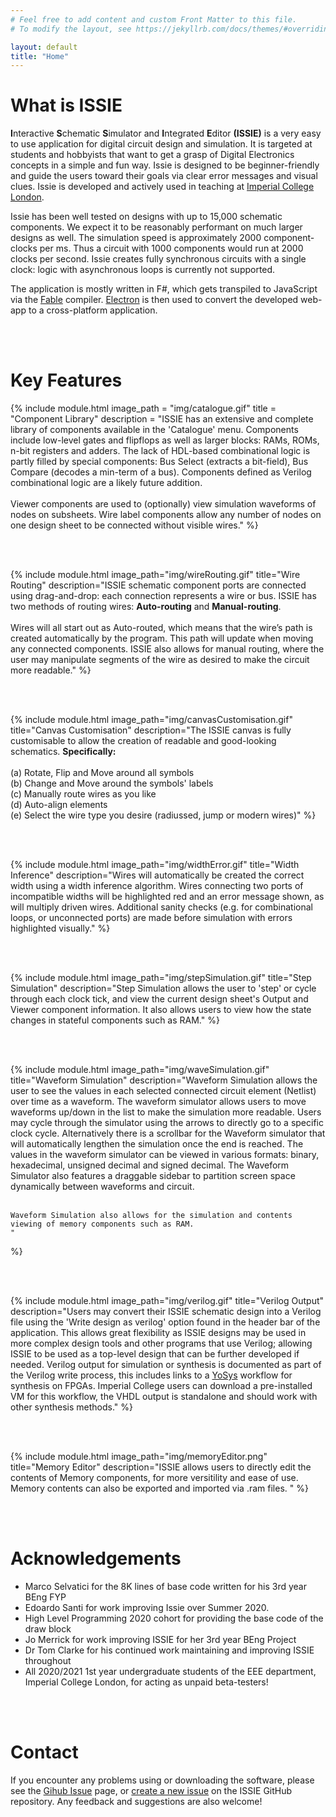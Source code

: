 ```yaml
---
# Feel free to add content and custom Front Matter to this file.
# To modify the layout, see https://jekyllrb.com/docs/themes/#overriding-theme-defaults

layout: default
title: "Home" 
---
```


<!-- 
{% include module.html 
    image_path="img/catalog.png" 
    title="Width Inference"
    description="Wires will automatically be created the correct width using a width inference algorithm. Wires connecting two ports of incompatible widths will be highlighted red and an error message shown, as will multiply driven wires. Additional sanity checks (e.g. for combinational loops, or unconnected ports) are made before simulation with errors highlighted visually" 
%}
-->



# What is ISSIE

**I**nteractive **S**chematic **S**imulator and **I**ntegrated **E**ditor **(ISSIE)** is a very easy to use application for digital circuit design and simulation. It is targeted at students and hobbyists that want to get a grasp of Digital Electronics concepts in a simple and fun way. Issie is designed to be beginner-friendly and guide the users toward their goals via clear error messages and visual clues. Issie is developed and actively used in teaching at [Imperial College London](https://www.imperial.ac.uk/).

Issie has been well tested on designs with up to 15,000 schematic components. We expect it to be reasonably performant on much larger designs as well. The simulation speed is approximately 2000 component-clocks per ms. Thus a circuit with 1000 components would run at 2000 clocks per second. Issie creates fully synchronous circuits with a single clock: logic with asynchronous loops is currently not supported.

The application is mostly written in F#, which gets transpiled to JavaScript via the [Fable](https://www.fable.com) compiler. [Electron](https://www.electronjs.org) is then used to convert the developed web-app to a cross-platform application.

<br><br>

# Key Features

{% include module.html 
    image_path = "img/catalogue.gif" 
    title = "Component Library"
    description = "ISSIE has an extensive and complete library of components available in the 'Catalogue' menu. Components include low-level gates and flipflops as well as larger blocks: RAMs, ROMs, n-bit registers and adders. The lack of HDL-based combinational logic is partly filled by special components: Bus Select (extracts a bit-field), Bus Compare (decodes a min-term of a bus). Components defined as Verilog combinational logic are a likely future addition.
    <br><br>
    Viewer components are used to (optionally) view simulation waveforms of nodes on subsheets. Wire label components allow any number of nodes on one design sheet to be connected without visible wires." 
%}

<br><br>

{% include module.html 
    image_path="img/wireRouting.gif" 
    title="Wire Routing"
    description="ISSIE schematic component ports are connected using drag-and-drop: each connection represents a wire or bus. ISSIE has two methods of routing wires: **Auto-routing** and **Manual-routing**. 
    <br><br>
    Wires will all start out as Auto-routed, which means that the wire’s path is created automatically by the program. This path will update when moving any connected components. ISSIE also allows for manual routing, where the user may manipulate segments of the wire as desired to make the circuit more readable." 
%}

<br><br>

{% include module.html 
    image_path="img/canvasCustomisation.gif" 
    title="Canvas Customisation"
    description="The ISSIE canvas is fully customisable to allow the creation of readable and good-looking schematics. **Specifically:** <br><br> (a) Rotate, Flip and Move around all symbols <br> (b) Change and Move around the symbols' labels <br> (c) Manually route wires as you like <br> (d) Auto-align elements <br> (e) Select the wire type you desire (radiussed, jump or modern wires)"
%}

<br><br>

{% include module.html 
    image_path="img/widthError.gif" 
    title="Width Inference"
    description="Wires will automatically be created the correct width using a width inference algorithm. Wires connecting two ports of incompatible widths will be highlighted red and an error message shown, as will multiply driven wires. Additional sanity checks (e.g. for combinational loops, or unconnected ports) are made before simulation with errors highlighted visually." 
%}

<br><br>


{% include module.html 
    image_path="img/stepSimulation.gif" 
    title="Step Simulation"
    description="Step Simulation allows the user to 'step' or cycle through each clock tick, and view the current design sheet's Output and Viewer component information. It also allows users to view how the state changes in stateful components such as RAM." 
%}

<br><br>

{% include module.html 
    image_path="img/waveSimulation.gif" 
    title="Waveform Simulation"
    description="Waveform Simulation allows the user to see the values in each selected connected circuit element (Netlist) over time as a waveform. The waveform simulator allows users to move waveforms up/down in the list to make the simulation more readable. Users may cycle through the simulator using the arrows to directly go to a specific clock cycle. Alternatively there is a scrollbar for the Waveform simulator that will automatically lengthen the simulation once the end is reached. The values in the waveform simulator can be viewed in various formats: binary, hexadecimal, unsigned decimal and signed decimal. The Waveform Simulator also features a draggable sidebar to partition screen space dynamically between waveforms and circuit.
    <br><br>

    Waveform Simulation also allows for the simulation and contents viewing of memory components such as RAM.
    " 
%}

<br><br>

{% include module.html 
    image_path="img/verilog.gif" 
    title="Verilog Output"
    description="Users may convert their ISSIE schematic design into a Verilog file using the 'Write design as verilog' option found in the header bar of the application. This allows great flexibility as ISSIE designs may be used in more complex design tools and other programs that use Verilog; allowing ISSIE to be used as a top-level design that can be further developed if needed. Verilog output for simulation or synthesis is documented as part of the Verilog write process, this includes links to a [YoSys](http://bygone.clairexen.net/yosys/download.html) workflow for synthesis on FPGAs. Imperial College users can download a pre-installed VM for this workflow, the VHDL output is standalone and should work with other synthesis methods." 
%}

<br><br>

{% include module.html 
    image_path="img/memoryEditor.png" 
    title="Memory Editor"
    description="ISSIE allows users to directly edit the contents of Memory components, for more versitility and ease of use. Memory contents can also be exported and imported via .ram files.
    " 
%}

<br><br>

# Acknowledgements

- Marco Selvatici for the 8K lines of base code written for his 3rd year BEng FYP
- Edoardo Santi for work improving Issie over Summer 2020.
- High Level Programming 2020 cohort for providing the base code of the draw block
- Jo Merrick for work improving ISSIE for her 3rd year BEng Project
- Dr Tom Clarke for his continued work maintaining and improving ISSIE throughout
- All 2020/2021 1st year undergraduate students of the EEE department, Imperial College London, for acting as unpaid beta-testers!

<br><br>

# Contact

If you encounter any problems using or downloading the software, please see the [Gihub Issue](https://github.com/tomcl/issie/issues) page, or [create a new issue](https://github.com/tomcl/issie/issues/new) on the ISSIE GitHub repository. Any feedback and suggestions are also welcome!